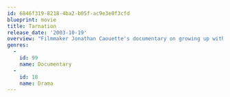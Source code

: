 ```yaml
---
id: 6846f319-8218-4ba2-b05f-ac9e3e0f3cfd
blueprint: movie
title: Tarnation
release_date: '2003-10-19'
overview: "Filmmaker Jonathan Caouette's documentary on growing up with his schizophrenic mother -- a mixture of snapshots, Super-8, answering machine messages, video diaries, early short films, and more -- culled from 19 years of his life."
genres:
  -
    id: 99
    name: Documentary
  -
    id: 18
    name: Drama
---
```

